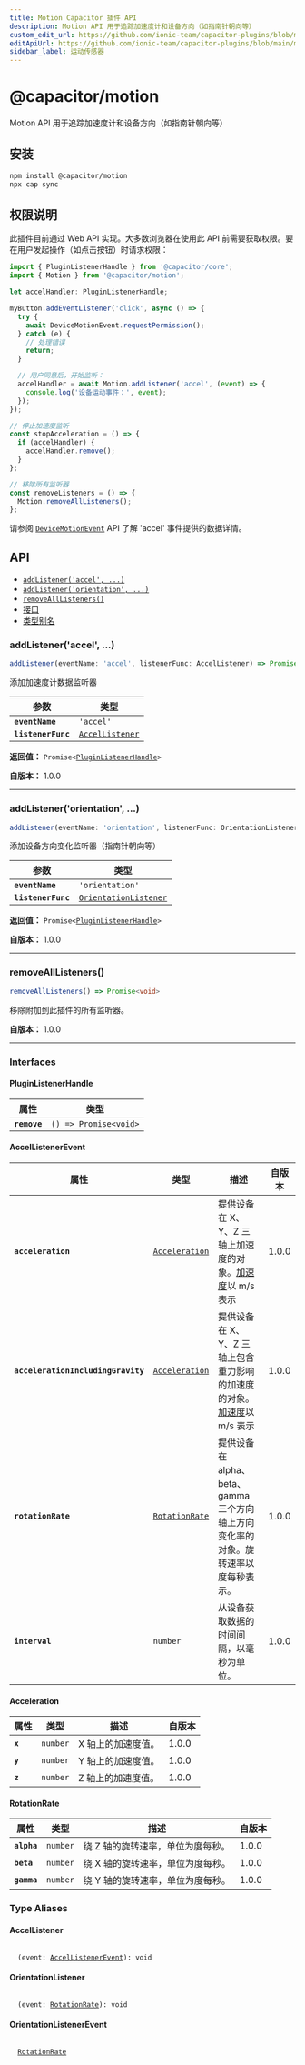 ```yaml
---
title: Motion Capacitor 插件 API
description: Motion API 用于追踪加速度计和设备方向（如指南针朝向等）
custom_edit_url: https://github.com/ionic-team/capacitor-plugins/blob/main/motion/README.md
editApiUrl: https://github.com/ionic-team/capacitor-plugins/blob/main/motion/src/definitions.ts
sidebar_label: 运动传感器
---
```


# @capacitor/motion

Motion API 用于追踪加速度计和设备方向（如指南针朝向等）

## 安装

```bash
npm install @capacitor/motion
npx cap sync
```

## 权限说明

此插件目前通过 Web API 实现。大多数浏览器在使用此 API 前需要获取权限。要在用户发起操作（如点击按钮）时请求权限：

```typescript
import { PluginListenerHandle } from '@capacitor/core';
import { Motion } from '@capacitor/motion';

let accelHandler: PluginListenerHandle;

myButton.addEventListener('click', async () => {
  try {
    await DeviceMotionEvent.requestPermission();
  } catch (e) {
    // 处理错误
    return;
  }

  // 用户同意后，开始监听：
  accelHandler = await Motion.addListener('accel', (event) => {
    console.log('设备运动事件：', event);
  });
});

// 停止加速度监听
const stopAcceleration = () => {
  if (accelHandler) {
    accelHandler.remove();
  }
};

// 移除所有监听器
const removeListeners = () => {
  Motion.removeAllListeners();
};
```

请参阅 [`DeviceMotionEvent`](https://developer.mozilla.org/en-US/docs/Web/API/DeviceMotionEvent) API 了解 'accel' 事件提供的数据详情。

## API

<docgen-index>

- [`addListener('accel', ...)`](#addlisteneraccel-)
- [`addListener('orientation', ...)`](#addlistenerorientation-)
- [`removeAllListeners()`](#removealllisteners)
- [接口](#interfaces)
- [类型别名](#type-aliases)

</docgen-index>

<docgen-api>
<!--Update the source file JSDoc comments and rerun docgen to update the docs below-->

### addListener('accel', ...)

```typescript
addListener(eventName: 'accel', listenerFunc: AccelListener) => Promise<PluginListenerHandle>
```

添加加速度计数据监听器

| 参数               | 类型                                                    |
| ------------------ | ------------------------------------------------------- |
| **`eventName`**    | <code>'accel'</code>                                    |
| **`listenerFunc`** | <code><a href="#accellistener">AccelListener</a></code> |

**返回值：** <code>Promise&lt;<a href="#pluginlistenerhandle">PluginListenerHandle</a>&gt;</code>

**自版本：** 1.0.0

---

### addListener('orientation', ...)

```typescript
addListener(eventName: 'orientation', listenerFunc: OrientationListener) => Promise<PluginListenerHandle>
```

添加设备方向变化监听器（指南针朝向等）

| 参数               | 类型                                                                |
| ------------------ | ------------------------------------------------------------------- |
| **`eventName`**    | <code>'orientation'</code>                                          |
| **`listenerFunc`** | <code><a href="#orientationlistener">OrientationListener</a></code> |

**返回值：** <code>Promise&lt;<a href="#pluginlistenerhandle">PluginListenerHandle</a>&gt;</code>

**自版本：** 1.0.0

---

### removeAllListeners()

```typescript
removeAllListeners() => Promise<void>
```

移除附加到此插件的所有监听器。

**自版本：** 1.0.0

---

### Interfaces

#### PluginListenerHandle

| 属性         | 类型                                      |
| ------------ | ----------------------------------------- |
| **`remove`** | <code>() =&gt; Promise&lt;void&gt;</code> |

#### AccelListenerEvent

| 属性                               | 类型                                                  | 描述                                                                                               | 自版本 |
| ---------------------------------- | ----------------------------------------------------- | -------------------------------------------------------------------------------------------------- | ------ |
| **`acceleration`**                 | <code><a href="#acceleration">Acceleration</a></code> | 提供设备在 X、Y、Z 三轴上加速度的对象。<a href="#acceleration">加速度</a>以 m/s 表示               | 1.0.0  |
| **`accelerationIncludingGravity`** | <code><a href="#acceleration">Acceleration</a></code> | 提供设备在 X、Y、Z 三轴上包含重力影响的加速度的对象。<a href="#acceleration">加速度</a>以 m/s 表示 | 1.0.0  |
| **`rotationRate`**                 | <code><a href="#rotationrate">RotationRate</a></code> | 提供设备在 alpha、beta、gamma 三个方向轴上方向变化率的对象。旋转速率以度每秒表示。                 | 1.0.0  |
| **`interval`**                     | <code>number</code>                                   | 从设备获取数据的时间间隔，以毫秒为单位。                                                           | 1.0.0  |

#### Acceleration

| 属性    | 类型                | 描述               | 自版本 |
| ------- | ------------------- | ------------------ | ------ |
| **`x`** | <code>number</code> | X 轴上的加速度值。 | 1.0.0  |
| **`y`** | <code>number</code> | Y 轴上的加速度值。 | 1.0.0  |
| **`z`** | <code>number</code> | Z 轴上的加速度值。 | 1.0.0  |

#### RotationRate

| 属性        | 类型                | 描述                              | 自版本 |
| ----------- | ------------------- | --------------------------------- | ------ |
| **`alpha`** | <code>number</code> | 绕 Z 轴的旋转速率，单位为度每秒。 | 1.0.0  |
| **`beta`**  | <code>number</code> | 绕 X 轴的旋转速率，单位为度每秒。 | 1.0.0  |
| **`gamma`** | <code>number</code> | 绕 Y 轴的旋转速率，单位为度每秒。 | 1.0.0  |

### Type Aliases

#### AccelListener

<code>
  (event: <a href="#accellistenerevent">AccelListenerEvent</a>): void
</code>

#### OrientationListener

<code>
  (event: <a href="#rotationrate">RotationRate</a>): void
</code>

#### OrientationListenerEvent

<code>
  <a href="#rotationrate">RotationRate</a>
</code>

</docgen-api>
